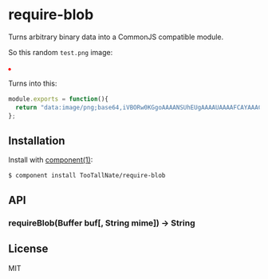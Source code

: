 
# require-blob

  Turns arbitrary binary data into a CommonJS compatible module.

So this random `test.png` image:

![](test.png)

Turns into this:

``` js
module.exports = function(){
  return "data:image/png;base64,iVBORw0KGgoAAAANSUhEUgAAAAUAAAAFCAYAAACNbyblAAAAHElEQVQI12P4//8/w38GIAXDIBKE0DHxgljNBAAO9TXL0Y4OHwAAAABJRU5ErkJggg==";
};
```

## Installation

  Install with [component(1)](http://component.io):

    $ component install TooTallNate/require-blob

## API

### requireBlob(Buffer buf[, String mime]) → String


## License

  MIT
